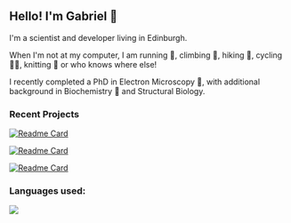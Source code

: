 ## Hello! I'm Gabriel 👋

I'm a scientist and developer living in Edinburgh. 

When I'm not at my computer, I am running 🏃, climbing 🧗, hiking 🥾, cycling 🚴‍♂️, knitting 🧶 or who knows where else! 

I recently completed a PhD in Electron Microscopy 🔬, with additional background in Biochemistry 🧬 and Structural Biology.


### Recent Projects

[![Readme Card](https://github-readme-stats.vercel.app/api/pin/?username=gabriel-ing&repo=SimpliPyTEM)](https://github.com/gabriel-ing/SimpliPyTEM)

[![Readme Card](https://github-readme-stats.vercel.app/api/pin/?username=gabriel-ing&repo=ProjectSanMarino)](https://github.com/gabriel-ing/ProjectSanMarino)

[![Readme Card](https://github-readme-stats.vercel.app/api/pin/?username=gabriel-ing&repo=Yahtzee_Java)](https://github.com/gabriel-ing/Yahtzee_Java)

### Languages used:
<p align="left">
  <a href="https://github.com/anuraghazra/github-readme-stats">
    <img src="https://github-readme-stats.vercel.app/api/top-langs/?username=gabriel-ing&layout=compact&langs_count=8&theme=tokyonight&size_weight=0.05&count_weight=0.5" />
  </a>
</p>

